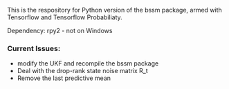 This is the respository for Python version of the bssm package, armed with Tensorflow and Tensorflow Probabiliaty.

Dependency: rpy2 -  not on Windows

### Current Issues:
* modify the UKF and recompile the bssm package 
* Deal with the drop-rank state noise matrix R_t
* Remove the last predictive mean

